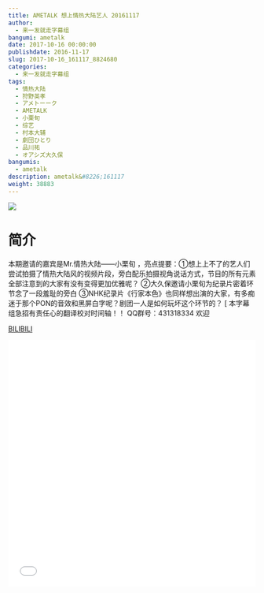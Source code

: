 ```yaml
---
title: AMETALK 想上情热大陆艺人 20161117
author: 
  - 来一发就走字幕组
bangumi: ametalk
date: 2017-10-16 00:00:00
publishdate: 2016-11-17
slug: 2017-10-16_161117_8824680
categories: 
  - 来一发就走字幕组
tags: 
  - 情热大陆
  - 狩野英孝
  - アメトーーク
  - AMETALK
  - 小栗旬
  - 综艺
  - 村本大辅
  - 劇団ひとり
  - 品川祐
  - オアシズ大久保
bangumis: 
  - ametalk
description: ametalk&#8226;161117
weight: 38883
---
```


![](https://i.imgur.com/bNOZQi2.jpg)

# 简介  
 本期邀请的嘉宾是Mr.情热大陆——小栗旬 ，亮点提要：①想上上不了的艺人们尝试拍摄了情热大陆风的视频片段，旁白配乐拍摄视角说话方式，节目的所有元素全部注意到的大家有没有变得更加优雅呢？ ②大久保邀请小栗旬为纪录片密着环节念了一段羞耻的旁白 ③NHK纪录片《行家本色》也同样想出演的大家，有多痴迷于那个PON的音效和黑屏白字呢？剧团一人是如何玩坏这个环节的？
[ 本字幕组急招有责任心的翻译校对时间轴！！ QQ群号：431318334 欢迎

  [BILIBILI](https://www.bilibili.com/video/av8824680/)


  <iframe src="//www.bilibili.com/html/html5player.html?cid=14557779&aid=8824680" width="100%" height="500" frameborder="0" allowfullscreen="allowfullscreen"></iframe>
